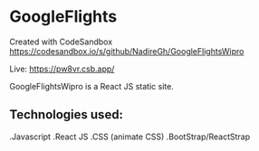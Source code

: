 # GoogleFlights
Created with CodeSandbox
https://codesandbox.io/s/github/NadireGh/GoogleFlightsWipro

Live: https://pw8vr.csb.app/

GoogleFlightsWipro is a React JS static site.


## Technologies used:
.Javascript
.React JS
.CSS (animate CSS)
.BootStrap/ReactStrap


